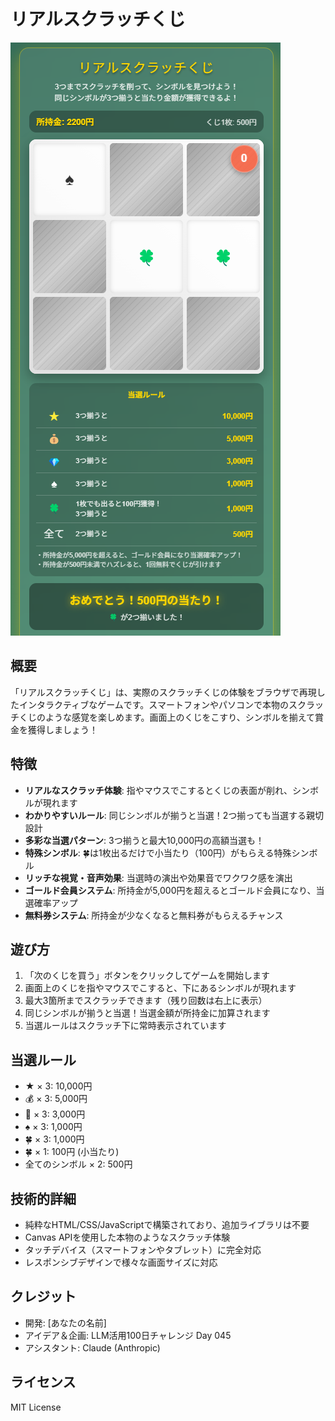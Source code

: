# リアルスクラッチくじ

![スクラッチくじのスクリーンショット](screenshot.png)

## 概要

「リアルスクラッチくじ」は、実際のスクラッチくじの体験をブラウザで再現したインタラクティブなゲームです。スマートフォンやパソコンで本物のスクラッチくじのような感覚を楽しめます。画面上のくじをこすり、シンボルを揃えて賞金を獲得しましょう！

## 特徴

- **リアルなスクラッチ体験**: 指やマウスでこするとくじの表面が削れ、シンボルが現れます
- **わかりやすいルール**: 同じシンボルが揃うと当選！2つ揃っても当選する親切設計
- **多彩な当選パターン**: 3つ揃うと最大10,000円の高額当選も！
- **特殊シンボル**: 🍀は1枚出るだけで小当たり（100円）がもらえる特殊シンボル
- **リッチな視覚・音声効果**: 当選時の演出や効果音でワクワク感を演出
- **ゴールド会員システム**: 所持金が5,000円を超えるとゴールド会員になり、当選確率アップ
- **無料券システム**: 所持金が少なくなると無料券がもらえるチャンス

## 遊び方

1. 「次のくじを買う」ボタンをクリックしてゲームを開始します
2. 画面上のくじを指やマウスでこすると、下にあるシンボルが現れます
3. 最大3箇所までスクラッチできます（残り回数は右上に表示）
4. 同じシンボルが揃うと当選！当選金額が所持金に加算されます
5. 当選ルールはスクラッチ下に常時表示されています

## 当選ルール

- ★ × 3: 10,000円
- 💰 × 3: 5,000円
- 💎 × 3: 3,000円
- ♠ × 3: 1,000円
- 🍀 × 3: 1,000円
- 🍀 × 1: 100円 (小当たり)
- 全てのシンボル × 2: 500円

## 技術的詳細

- 純粋なHTML/CSS/JavaScriptで構築されており、追加ライブラリは不要
- Canvas APIを使用した本物のようなスクラッチ体験
- タッチデバイス（スマートフォンやタブレット）に完全対応
- レスポンシブデザインで様々な画面サイズに対応

## クレジット

- 開発: [あなたの名前]
- アイデア＆企画: LLM活用100日チャレンジ Day 045
- アシスタント: Claude (Anthropic)

## ライセンス

MIT License
